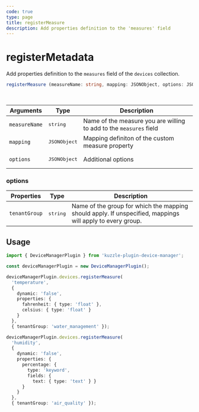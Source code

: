 ```yaml
---
code: true
type: page
title: registerMeasure
description: Add properties definition to the 'measures' field
---
```


# registerMetadata

Add properties definition to the `measures` field of the `devices` collection.


```ts
registerMeasure (measureName: string, mapping: JSONObject, options: JSONObject);
```

<br/>

| Arguments | Type                  | Description                                 |
|-----------|-----------------------|---------------------------------------------|
| `measureName` | <pre>string</pre> | Name of the measure you are willing to add to the `measures` field |
| `mapping` | <pre>JSONObject</pre> | Mapping definiton of the custom measure property |
| `options` | <pre>JSONObject</pre> | Additional options |

### options

| Properties | Type                  | Description                                 |
|-----------|-----------------------|---------------------------------------------|
| `tenantGroup` | <pre>string</pre> | Name of the group for which the mapping should apply. If unspecified, mappings will apply to every group. |

## Usage

```ts
import { DeviceManagerPlugin } from 'kuzzle-plugin-device-manager';

const deviceManagerPlugin = new DeviceManagerPlugin();

deviceManagerPlugin.devices.registerMeasure(
  'temperature',
  {
    dynamic: 'false',
    properties: {
      fahrenheit: { type: 'float' },
      celsius: { type: 'float' }
    }
  },
  { tenantGroup: 'water_management' });

deviceManagerPlugin.devices.registerMeasure(
  'humidity',
  {
    dynamic: 'false',
    properties: {
      percentage: {
        type: 'keyword',
        fields: {
          text: { type: 'text' } }
      }
    }
  },
  { tenantGroup: 'air_quality' });
```